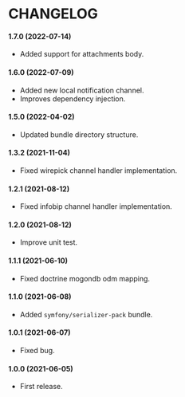 CHANGELOG
=========

#### 1.7.0 (2022-07-14)

* Added support for attachments body.

#### 1.6.0 (2022-07-09)

* Added new local notification channel.
* Improves dependency injection.

#### 1.5.0 (2022-04-02)

* Updated bundle directory structure.

#### 1.3.2 (2021-11-04)

* Fixed wirepick channel handler implementation.

#### 1.2.1 (2021-08-12)

* Fixed infobip channel handler implementation.

#### 1.2.0 (2021-08-12)

* Improve unit test.

#### 1.1.1 (2021-06-10)

* Fixed doctrine mogondb odm mapping.

#### 1.1.0 (2021-06-08)

* Added `symfony/serializer-pack` bundle.

#### 1.0.1 (2021-06-07)

* Fixed bug.

#### 1.0.0 (2021-06-05)

* First release.
